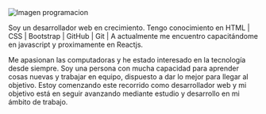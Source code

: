 <img style="width 250px" src="https://www.weareamundsen.com/wp-content/uploads/2017/02/code-1076536_960_720.jpg" alt="Imagen programacion"/>

Soy un desarrollador web en crecimiento. 
Tengo conocimiento en HTML | CSS | Bootstrap | GitHub | Git |
A actualmente me encuentro capacitándome en javascript y proximamente en Reactjs.

Me apasionan las computadoras y he estado interesado en la tecnología desde siempre.
Soy una persona con mucha capacidad para aprender cosas nuevas y trabajar en equipo, dispuesto a dar lo mejor para llegar al objetivo.
Estoy comenzando este recorrido como desarrollador web y mi objetivo está en seguir avanzando mediante
estudio y desarrollo en mi ámbito de trabajo.





